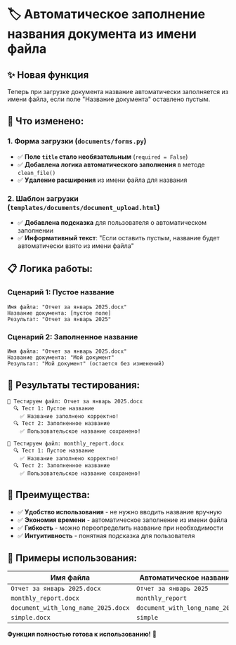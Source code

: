 # 🏷️ Автоматическое заполнение названия документа из имени файла

## ✨ Новая функция
Теперь при загрузке документа название автоматически заполняется из имени файла, если поле "Название документа" оставлено пустым.

## 🔧 Что изменено:

### 1. Форма загрузки (`documents/forms.py`)
- ✅ **Поле `title` стало необязательным** (`required = False`)
- ✅ **Добавлена логика автоматического заполнения** в методе `clean_file()`
- ✅ **Удаление расширения** из имени файла для названия

### 2. Шаблон загрузки (`templates/documents/document_upload.html`)
- ✅ **Добавлена подсказка** для пользователя о автоматическом заполнении
- ✅ **Информативный текст**: "Если оставить пустым, название будет автоматически взято из имени файла"

## 📋 Логика работы:

### Сценарий 1: Пустое название
```
Имя файла: "Отчет за январь 2025.docx"
Название документа: [пустое поле]
Результат: "Отчет за январь 2025"
```

### Сценарий 2: Заполненное название
```
Имя файла: "Отчет за январь 2025.docx"
Название документа: "Мой документ"
Результат: "Мой документ" (остается без изменений)
```

## 🧪 Результаты тестирования:

```
📄 Тестируем файл: Отчет за январь 2025.docx
  🔍 Тест 1: Пустое название
    ✅ Название заполнено корректно!
  🔍 Тест 2: Заполненное название
    ✅ Пользовательское название сохранено!

📄 Тестируем файл: monthly_report.docx
  🔍 Тест 1: Пустое название
    ✅ Название заполнено корректно!
  🔍 Тест 2: Заполненное название
    ✅ Пользовательское название сохранено!
```

## 🎯 Преимущества:

- ✅ **Удобство использования** - не нужно вводить название вручную
- ✅ **Экономия времени** - автоматическое заполнение из имени файла
- ✅ **Гибкость** - можно переопределить название при необходимости
- ✅ **Интуитивность** - понятная подсказка для пользователя

## 🔄 Примеры использования:

| Имя файла | Автоматическое название |
|-----------|------------------------|
| `Отчет за январь 2025.docx` | `Отчет за январь 2025` |
| `monthly_report.docx` | `monthly_report` |
| `document_with_long_name_2025.docx` | `document_with_long_name_2025` |
| `simple.docx` | `simple` |

**Функция полностью готова к использованию!** 🚀
